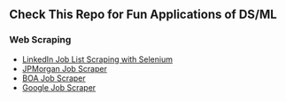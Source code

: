 ## **Check This Repo for Fun Applications of DS/ML**

### Web Scraping
* [LinkedIn Job List Scraping with Selenium](https://github.com/opal-1996/Applications/blob/main/LinkedIn_Job_Scraping/scraper.py)
* [JPMorgan Job Scraper](https://github.com/opal-1996/Applications/blob/main/Job_Scraping/jpmorgan_jobscraper.py)
* [BOA Job Scraper](https://github.com/opal-1996/Applications/blob/main/Job_Scraping/BOA_jobscraper.py)
* [Google Job Scraper]()